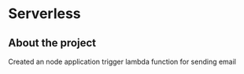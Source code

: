 # Serverless
## About the project
Created an node application trigger lambda function for sending email